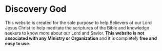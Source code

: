 # Discovery God
This website is created for the sole purpose to help Believers of our Lord Jesus Christ to help meditate the scriptures of the Bible and knowledge seekers to know more about our Lord and Savior.
**This website is not associated with any Ministry or Organization** and it is completely **free and easy to use**.